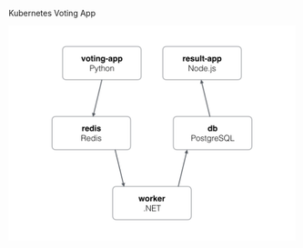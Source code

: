 Kubernetes Voting App

![architecture of Voting app ](https://github.com/avijitEn/KubernetesVotingApp/blob/master/architecture.png )
